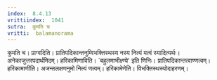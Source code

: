 ```yaml
---
index:  8.4.13
vrittiindex:  1041
sutra:  कुमति च
vritti:  balamanorama 
---
```


कुमति च। प्राग्वदिति। प्रातिपदिकान्तनुम्विभक्तिस्थस्य नस्य नित्यं मत्वं स्यादित्यर्थः। अनेकाजुत्तरपदार्थमिदम्। हरिकामिणाविति। `बहुलमाभीक्ष्ण्ये' इति णिनिः। प्रातिपदिकान्तत्वाण्णत्वम्। हरिकामाणीति। अजन्तलक्षणनुमो नित्यं णत्वम्। हरिकामेणेति। विभक्तिस्थस्योदाहरणम्।

